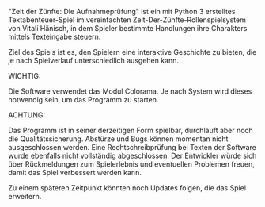 "Zeit der Zünfte: Die Aufnahmeprüfung" ist ein mit Python 3 erstelltes Textabenteuer-Spiel im vereinfachten Zeit-Der-Zünfte-Rollenspielsystem von Vitali Hänisch, in dem Spieler bestimmte Handlungen ihre Charakters mittels Texteingabe steuern.

Ziel des Spiels ist es, den Spielern eine interaktive Geschichte zu bieten, die je nach Spielverlauf unterschiedlich ausgehen kann.


WICHTIG:

Die Software verwendet das Modul Colorama. Je nach System wird dieses notwendig sein, um das Programm zu starten.

ACHTUNG:

Das Programm ist in seiner derzeitigen Form spielbar, durchläuft aber noch die Qualitätssicherung.
Abstürze und Bugs können momentan nicht ausgeschlossen werden.
Eine Rechtschreibprüfung bei Texten der Software wurde ebenfalls nicht vollständig abgeschlossen.
Der Entwickler würde sich über Rückmeldungen zum Spielerlebnis und eventuellen Problemen freuen, damit das Spiel verbessert werden kann.

Zu einem späteren Zeitpunkt könnten noch Updates folgen, die das Spiel erweitern.
